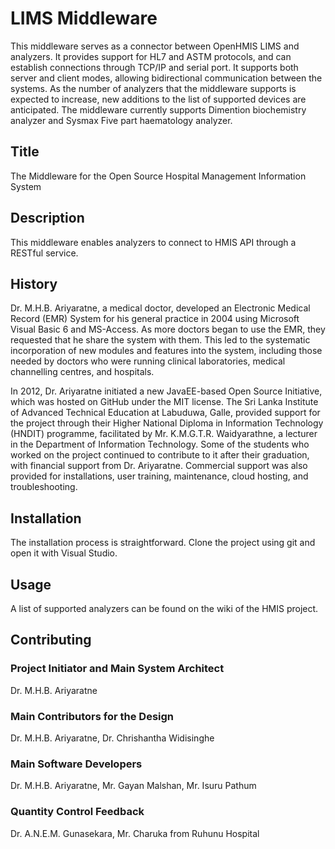 # LIMS Middleware

This middleware serves as a connector between OpenHMIS LIMS and analyzers. It provides support for HL7 and ASTM protocols, and can establish connections through TCP/IP and serial port. It supports both server and client modes, allowing bidirectional communication between the systems. As the number of analyzers that the middleware supports is expected to increase, new additions to the list of supported devices are anticipated. The middleware currently supports Dimention biochemistry analyzer and Sysmax Five part haematology analyzer.

## Title
The Middleware for the Open Source Hospital Management Information System

## Description
This middleware enables analyzers to connect to HMIS API through a RESTful service.

## History
Dr. M.H.B. Ariyaratne, a medical doctor, developed an Electronic Medical Record (EMR) System for his general practice in 2004 using Microsoft Visual Basic 6 and MS-Access. As more doctors began to use the EMR, they requested that he share the system with them. This led to the systematic incorporation of new modules and features into the system, including those needed by doctors who were running clinical laboratories, medical channelling centres, and hospitals.

In 2012, Dr. Ariyaratne initiated a new JavaEE-based Open Source Initiative, which was hosted on GitHub under the MIT license. The Sri Lanka Institute of Advanced Technical Education at Labuduwa, Galle, provided support for the project through their Higher National Diploma in Information Technology (HNDIT) programme, facilitated by Mr. K.M.G.T.R. Waidyarathne, a lecturer in the Department of Information Technology. Some of the students who worked on the project continued to contribute to it after their graduation, with financial support from Dr. Ariyaratne. Commercial support was also provided for installations, user training, maintenance, cloud hosting, and troubleshooting.

## Installation
The installation process is straightforward. Clone the project using git and open it with Visual Studio.

## Usage
A list of supported analyzers can be found on the wiki of the HMIS project.

## Contributing

### Project Initiator and Main System Architect
Dr. M.H.B. Ariyaratne

### Main Contributors for the Design
Dr. M.H.B. Ariyaratne, Dr. Chrishantha Widisinghe

### Main Software Developers
Dr. M.H.B. Ariyaratne, Mr. Gayan Malshan, Mr. Isuru Pathum

### Quantity Control Feedback
Dr. A.N.E.M. Gunasekara, Mr. Charuka from Ruhunu Hospital
